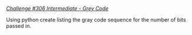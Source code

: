 _[Challenge #306 Intermediate - Grey Code](https://www.reddit.com/r/dailyprogrammer/comments/5zj7e4/20170315_challenge_306_intermediate_gray_code/)_

Using python create listing the gray code sequence for the number of bits passed in.
